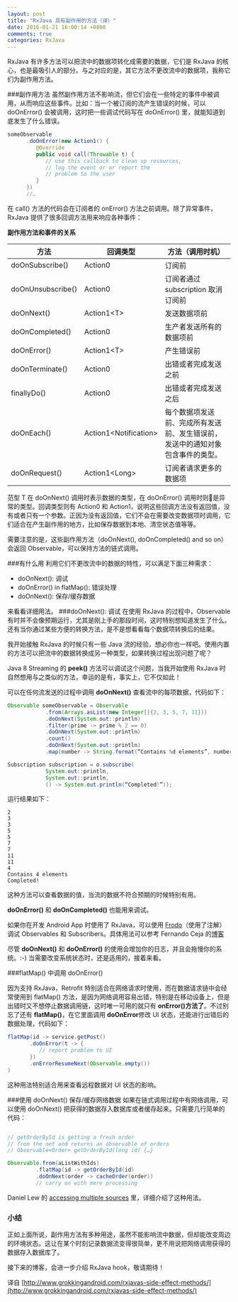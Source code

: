 ```yaml
---
layout: post
title: "RxJava 具有副作用的方法（译）"
date: 2016-01-21 16:00:14 +0800
comments: true
categories: RxJava
---
```


RxJava 有许多方法可以把流中的数据项转化成需要的数据，它们是 RxJava 的核心，也是最吸引人的部分。与之对应的是，其它方法不更改流中的数据项，我称它们为副作用方法。

###副作用方法
虽然副作用方法不影响流，但它们会在一些特定的事件中被调用，从而响应这些事件。比如：当一个被订阅的流产生错误的时候，可以 doOnError() 会被调用，这时把一些调试代码写在 doOnError() 里，就能知道到底发生了什么错误。

<!--more-->

```java
someObservable
      .doOnError(new Action1() {
         @Override
         public void call(Throwable t) {
            // use this callback to clean up resources,
            // log the event or or report the
            // problem to the user
         }
      })
      //…
```

在 call() 方法的代码会在订阅者的 onError() 方法之前调用。除了异常事件，RxJava 提供了很多回调方法用来响应各种事件：


**副作用方法和事件的关系**

| **方法**        | **回调类型** | **方法（调用时机）** |
| ------------- |-------------|-------------|
| doOnSubscribe()     | 	Action0 | 订阅前
| doOnUnsubscribe()     | 	Action0 | 订阅者通过 subscription 取消订阅前
| doOnNext()     | Action1\<T> | 发送数据项前
| doOnCompleted()     | 	Action0 | 生产者发送所有的数据项前
| doOnError()     | 	Action1\<T> | 产生错误前
| doOnTerminate()     | 	Action0 | 出错或者完成发送之前 
| finallyDo()     | 	Action0 | 出错或者完成发送之后 
| doOnEach()     | 	Action1\<Notification<T>> |每个数据项发送前、完成所有发送前、发生错误前，发送中的通知对象包含事件的类型。
| doOnRequest()     | 	Action1\<Long> |  订阅者请求更多的数据项

范型 T 在 doOnNext() 调用时表示数据的类型，在 doOnError() 调用时则是异常的类型。回调类型则有 Action0 和 Action1，说明这些回调方法没有返回值，没有或者只有一个参数。正因为没有返回值，它们不会在需要改变数据项时调用，它们适合在产生副作用的地方，比如保存数据到本地、清空状态值等等。

需要注意的是，这些副作用方法（doOnNext(), doOnCompleted() and so on）会返回 Observable，可以保持方法的链式调用。

###有什么用
利用它们不更改流中的数据的特性，可以满足下面三种需求：

- doOnNext(): 调试
- doOnError() in flatMap(): 错误处理
- doOnNext(): 保存/缓存数据

来看看详细用法。
###doOnNext(): 调试
在使用 RxJava 的过程中，Observable 有时并不会像预期运行，尤其是刚上手的那段时间，这时特别想知道发生了什么。还有当你通过某些方便的转换方法，是不是想看看每个数据项转换后的结果。

我开始接触 RxJava 的时候只有一些 Java 流的经验，想必你也一样吧。使用内置的方法可以把流中的数据转换成另一种类型，如果转换过程出现问题了呢？

Java 8 Streaming 的 **peek()** 方法可以调试这个问题，当我开始使用 RxJava 时自然想用与之类似的方法，幸运的是有，事实上，它不仅如此！

可以在任何流发送的过程中调用 **doOnNext()** 查看流中的每项数据，代码如下：

```java
Observable someObservable = Observable
            .from(Arrays.asList(new Integer[]{2, 3, 5, 7, 11}))
            .doOnNext(System.out::println)
            .filter(prime -> prime % 2 == 0)
            .doOnNext(System.out::println)
            .count()
            .doOnNext(System.out::println)
            .map(number -> String.format(“Contains %d elements”, number));

Subscription subscription = o.subscribe(
            System.out::println,
            System.out::println,
            () -> System.out.println(“Completed!”));
```

运行结果如下：

```
2
3
3
5
5
7
7
11
11
4
Contains 4 elements
Completed!
```
这种方法可以查看数据的值，当流的数据不符合预期的时候特别有用。

**doOnError()** 和 **doOnCompleted()** 也能用来调试。

如果你在开发 Android App 时使用了 RxJava，可以使用 [Frodo](https://github.com/android10/frodo)（使用了注解）调试 Observables 和 Subscribers。具体用法可以参考 Fernando Ceja 的[博客](http://fernandocejas.com/2015/11/05/debugging-rxjava-on-android/)

尽管 **doOnNext()** 和 **doOnError()** 的使用会增加你的日志，并且会拖慢你的系统。:-)
当需要改变系统状态时，还是适用的，接着来看。

###flatMap() 中调用 doOnError()

因为支持 RxJava，Retrofit 特别适合在网络请求时使用，而在数据请求链中会经常使用到 flatMap() 方法，是因为网络调用容易出错，特别是在移动设备上，但是出错时又不想停止数据调用链，这时唯一可用的就只有 **onError()方法了**。不过别忘了还有 **flatMap()**，在它里面调用 **doOnError**修改 UI 状态，还能进行出错后的数据处理，代码如下：

```java
flatMap(id -> service.getPost()
       .doOnError(t -> {
          // report problem to UI
       })
       .onErrorResumeNext(Observable.empty())
)
```

这种用法特别适合用来查看远程数据对 UI 状态的影响。

###使用 doOnNext() 保存/缓存网络数据
如果在链式调用过程中有网络调用，可以使用 doOnNext() 把获得的数据存入数据库或者缓存起来。只需要几行简单的代码：

```java

// getOrderById is getting a fresh order
// from the net and returns an observable of orders
// Observable<Order> getOrderById(long id) {…}

Observable.from(aListWithIds)
         .flatMap(id -> getOrderById(id)
         .doOnNext(order -> cacheOrder(order))
         // carry on with more processing
```

Daniel Lew 的 [accessing multiple sources](http://blog.danlew.net/2015/06/22/loading-data-from-multiple-sources-with-rxjava/) 里，详细介绍了这种用法。

### 小结

正如上面所说，副作用方法有多种用途，虽然不能影响流中数据，但却能改变周边的环境状态。这让在某个时刻记录数据流变得很简单，更不用说把网络调用获得的数据存入数据库了。

接下来的博客，会进一步介绍 RxJava hook，敬请期待！

译自 [http://www.grokkingandroid.com/rxjavas-side-effect-methods/](http://www.grokkingandroid.com/rxjavas-side-effect-methods/)